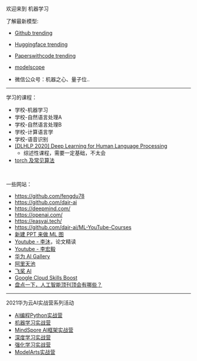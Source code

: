 

欢迎来到 机器学习

<p class = "ppurple"> 了解最新模型:</p>

- [Github trending](https://github.com/trending)

- [Huggingface trending](https://huggingface.co/models)
- [Paperswithcode trending](https://paperswithcode.com/)
- [modelscope](https://modelscope.cn/models)
- 微信公众号：机器之心、量子位..


-----------------------------

学习的课程：
- 学校-机器学习
- 学校-自然语言处理A
- 学校-自然语言处理B
- 学校-计算语言学
- 学校-语音识别
- [[DLHLP 2020] Deep Learning for Human Language Processing](https://www.youtube.com/playlist?list=PLJV_el3uVTsO07RpBYFsXg-bN5Lu0nhdG)
  - 综述性课程，需要一定基础，不太会
- [torch 及常见算法](https://space.bilibili.com/373596439/channel/collectiondetail?sid=57707)


</br>

一些网站：
- https://github.com/fengdu78
- https://github.com/dair-ai
- https://deepmind.com/
- https://openai.com/
- https://easyai.tech/
- https://github.com/dair-ai/ML-YouTube-Courses
- [新建 PPT 来做 ML 图](https://docs.google.com/presentation/d/11mR1nkIR9fbHegFkcFq8z9oDQ5sjv8E3JJp1LfLGKuk/edit)
- [Youtube - 李沐](https://www.youtube.com/@muli1716)，论文精读
- [Youtube - 李宏毅](https://www.youtube.com/@HungyiLeeNTU)
- [华为 AI Gallery](https://developer.huaweicloud.com/develop/aigallery/home.html)
- [阿里天池](https://tianchi.aliyun.com/)
- [飞桨 AI](https://aistudio.baidu.com/aistudio/index)
- [Google Cloud Skills Boost](https://www.cloudskillsboost.google/paths/118)
- [盘点一下，人工智能顶刊顶会有哪些？](https://zhuanlan.zhihu.com/p/585191008)



-------------------

2021华为云AI实战营系列活动
- [AI编程Python实战营](https://developer.huaweicloud.com/develop/aigallery/activity/detail?id=4597732e-12d3-44ed-b564-714e1ad73e56)
- [机器学习实战营](https://developer.huaweicloud.com/develop/aigallery/activity/detail?id=fdc50a0b-3daa-46d0-bd29-5ec9c4aa9dbf)
- [MindSpore AI框架实战营](https://developer.huaweicloud.com/develop/aigallery/activity/detail?id=0ec6c060-87bf-4f84-a5e9-da36d21d7a57)
- [深度学习实战营](https://developer.huaweicloud.com/develop/aigallery/activity/detail?id=aa8d2639-1fda-48f0-aaa0-565477898338)
- [强化学习实战营](https://developer.huaweicloud.com/develop/aigallery/activity/detail?id=be8284e9-f065-4322-ab24-1ccc77a5f7f1)
- [ModelArts实战营](https://developer.huaweicloud.com/develop/aigallery/activity/detail?id=29867f13-4006-48b7-b585-39df99aca985)